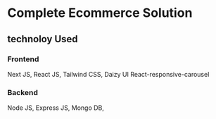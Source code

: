 
# Complete Ecommerce Solution 

## technoloy Used

### Frontend
Next JS, 
React JS, 
Tailwind CSS,
Daizy UI
React-responsive-carousel

### Backend
Node JS,
Express JS, 
Mongo DB,